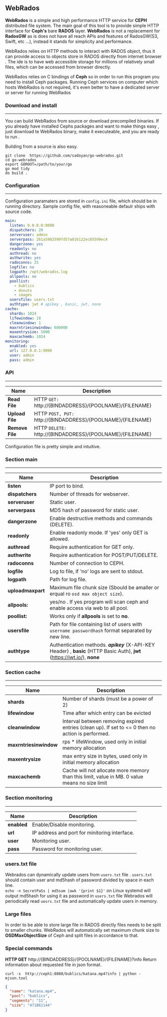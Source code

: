 **WebRados**
---------

**WebRados** is a simple and high performance HTTP service for **CEPH** distributed file system.
The main goal of this tool is to provide simple HTTP interface for **Ceph's** bare **RADOS** layer.
**WebRados** is not a replacement for **RadosGW** as is does not have all reach APIs and features of RadosGW(S3, Swift, etc ...), instead it stands for simplicity and performance.

WebRados relies on HTTP methods to interact with RADOS object, thus it can provide access to objects store in RADOS directly from internet browser .
The ide is to have web accessible storage for millions of relatively small files, which can be accessed from browser directly.

WebRados relies on C bindings of **Ceph** so in order to run this program you need to install Ceph packages.
Running Ceph services on computer which hosts WebRados is not required, it's even better to have a dedicated server or server for running WebRados

### **Download and install**
---------

You can build WebRados from source or download precompiled binaries. If you already have installed Cephs packages and want to make things easy ,
just download te WebRados binary, make it executeable, and you are ready to run .

Building from a source is also easy.

```shell
git clone  https://github.com/sadoyan/go-webrados.git
cd go-webrados
export GOROOT=/path/to/your/go
go mod tidy
do build .
```

### **Configuration**
---------

Configuration paramaters are stored in ```config.ini``` file, which should be in running directory.
Sample config file, with reasoneable defaulr ships with source code.

```yaml
main:
  listen: 0.0.0.0:8080
  dispatchers: 20
  serveruser: admin
  serverpass: 261a5983599fd57a016122ec85599ec4
  dangerzone: yes
  readonly: no
  authread: no
  authwrite: yes
  radoconns: 25
  logfile: no
  logpath: /opt/webrados.log
  allpools: no
  poollist:
    - bublics
    - donuts
    - images
  usersfile: users.txt
  authtype: jwt # apikey , basic, jwt, none
cache:
  shards: 1024
  lifewindow: 10
  cleanwindow: 1
  maxrntriesinwindow: 600000
  maxentrysize: 5000
  maxcachemb: 1024
monitoring:
  enabled: yes
  url: 127.0.0.1:9090
  user: admin
  pass: admin

```

### **API**
---------

| **Name**        | **Description**                                                  |
|-----------------|------------------------------------------------------------------|
| **Read File**   | HTTP ```GET:``` http://{BINDADDRESS}/{POOLNAME}/{FILENAME}       |
| **Upload File** | HTTP ```POST, PUT:``` http://{BINDADDRESS}/{POOLNAME}/{FILENAME} |
| **Remove File** | HTTP ```DELETE:``` http://{BINDADDRESS}/{POOLNAME}/{FILENAME}    |

Configuration file is pretty simple and intuitive.

### **Section main**
---------

| **Name**          | **Description**                                                                                                            |
|-------------------|----------------------------------------------------------------------------------------------------------------------------|
| **listen**        | IP port to bind.                                                                                                           |
| **dispatchers**   | Number of threads for webserver.                                                                                           |
| **serveruser**    | Static user.                                                                                                               |
| **serverpass**    | MD5 hash of password for static user.                                                                                      |                                                   | 
| **dangerzone**    | Enable destructive methods and commands (DELETE).                                                                          |
| **readonly**      | Enable readonly mode. If 'yes' only GET is allowed.                                                                        |
| **authread**      | Require authentication for GET only.                                                                                       |
| **authwrite**     | Require authentication for POST/PUT/DELETE.                                                                                |
| **radoconns**     | Number of connection to CEPH.                                                                                              |
| **logfile**       | Log to file, if 'no' logs are sent to stdout.                                                                              |
| **logpath**       | Path for log file.                                                                                                         |
| **uploadmaxpart** | Maximum file chunk size (Sbould be amaller or erqual ro `osd max object size`).                                            | 
| **allpools:**     | yes/no . If yes program will scan ceph and enable access via web to all pool.                                              | 
| **poollist:**     | Works only if **allpools** is set to **no**.                                                                               |  
| **usersfile**     | Path for file containing list of users with `username passwordhash` format separated by new line.                          |
| **authtype**      | Authentication methods. ***apikey*** (X-API-KEY Header) , **basic** (HTTP Basic Auth), **jwt** (https://jwt.io/), **none** |

### **Section cache**
---------

| **Name**               | **Description**                                                                                   |
|------------------------|---------------------------------------------------------------------------------------------------|
| **shards**             | Number of shards (must be a power of 2)                                                           |
| **lifewindow**         | Time after which entry can be evicted                                                             |
| **cleanwindow**        | Interval between removing expired entries (clean up). If set to <= 0 then no action is performed. |
| **maxrntriesinwindow** | rps * lifeWindow, used only in initial memory allocation                                          |
| **maxentrysize**       | max entry size in bytes, used only in initial memory allocation                                   |
| **maxcachemb**         | Cache will not allocate more memory than this limit, value in MB.  0 value means no size limit    |

### **Section monitoring**
---------

| **Name**    | **Description**                               |
|-------------|-----------------------------------------------|
| **enabled** | Enable/Disable monitoring.                    |
| **url**     | IP address and port for minitoring interface. |
| **user**    | Monitoring user.                              |
| **pass**    | Password for monitoring user.                 |

### **users.txt file**

Webrados can dynamically update users from ```users.txt``` file .
```users.txt``` should contain user and md5hash of password divided by space in each line.  
```echo -n SecretPaSs | md5sum |awk '{print $1}'``` on Linux systemd will output md5hash for using it as password in ```users.txt``` file
Webrados will periodically read ```uesrs.txt``` file and automatically update users in memory.

### **Large files**

In order to be able to store large file in RADOS directly files needs to be split to smaller chunks.
WebRados will automatically set maximum chunk size to  **OSDMaxObjectSize** of Ceph and split files in accordance to that.

### **Special commands**

**HTTP GET** http://{BINDADDRESS}/{POOLNAME}/{FILENAME}?info
Return information about requested file in json format.

```curl -s  http://ceph1:8080/bublics/katana.mp4?info | python -mjson.tool```

```json
{
  "name": "katana.mp4",
  "pool": "bublics",
  "segments": "11",
  "size": "471861144"
}
```
